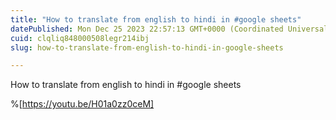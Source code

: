 ```yaml
---
title: "How to translate from english to hindi in #google sheets"
datePublished: Mon Dec 25 2023 22:57:13 GMT+0000 (Coordinated Universal Time)
cuid: clqliq848000508legr214ibj
slug: how-to-translate-from-english-to-hindi-in-google-sheets

---
```


How to translate from english to hindi in #google sheets


%[https://youtu.be/H01a0zz0ceM]

